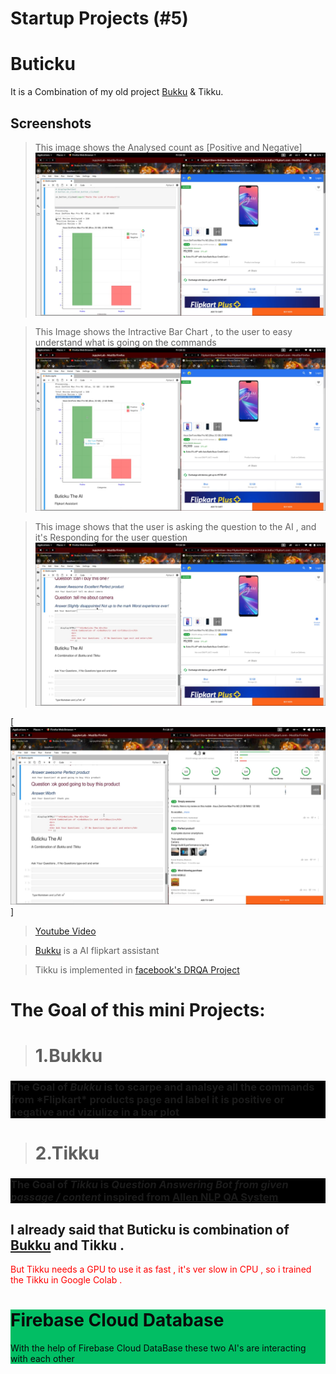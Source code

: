 # Startup Projects (#5)
# Buticku 
It is a Combination of my old project [Bukku](https://github.com/sanjaykhanssk/bukku) & Tikku.

## Screenshots
>This image shows the Analysed count as [Positive and Negative]
![](1.png)

>This Image shows the Intractive Bar Chart , to the user to easy understand what is going on the commands
![](2.png)

> This image shows that the user is asking the question to the AI  , and it's Responding for the user question
![](3.png)

[![](4.png)]

> [Youtube Video](youtube.com/c/historyofbits)

> [Bukku](https://github.com/sanjaykhanssk/bukku) is a AI flipkart assistant  

> Tikku is implemented in [facebook's DRQA Project](https://github.com/hitvoice/drqa)


# The Goal of this mini Projects:

> # 1.Bukku
 <dl>
 <div style="background-color:black">
<h3 >
The Goal of <i> <b>Bukku</b></i> is to scarpe and analsye  all the commands from *Flipkart* products page and
label it is positive or negative and viziulize in a bar plot
</h3>
</div>

> # 2.Tikku
 <div style="background-color:black">
<h3 >
The Goal of <i> <b>Tikku</b></i> is <i>Question Answering Bot from given passage / content  </i> inspired from <a href="https://demo.allennlp.org/reading-comprehension">Allen NLP QA System</a>
</h3>
</div>
</dl>

<dl>
<div>
<h2>
I already said that Buticku is combination of <a href = "https://github.com/sanjaykhanssk/bukku">Bukku</a> and Tikku .</h2>
<p style="color:rgba(255 , 0 , 0 ,200)">
But Tikku needs a GPU to use it as fast  , it's ver slow in CPU , so i trained the Tikku in Google Colab .<p>
<div style="background-color:rgba(2,190,100,100) ; color:rgba(10,10,10,255)">
<h1 style="color:">  Firebase Cloud Database</h1>
With the help of Firebase Cloud DataBase these two AI's are interacting with each other 
<br>

</div>

</div>
</dl>
